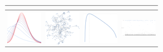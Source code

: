 
---
<table style="width:100%; table-layout: fixed;">
 <tr>
  <td style="width:25%;">
   <img src="variational_EB.svg" style="width:100%; height:auto;">
  </td>
  <td style="width:25%;">
   <img src="random_graph.svg" style="width:100%; height:auto;">
  </td>
  <td style="width:25%;">
   <img src="plot_ml.svg" style="width:100%; height:auto;">
  </td>
  <td style="width:25%;">
   <img src="plot_ppi.svg" style="width:auto; height:auto;">
  </td>
 </tr>
</table>
 


<!--
**gleday/gleday** is a ✨ _special_ ✨ repository because its `README.md` (this file) appears on your GitHub profile.

Here are some ideas to get you started:

- 🔭 I’m currently working on ...
- 🌱 I’m currently learning ...
- 👯 I’m looking to collaborate on ...
- 🤔 I’m looking for help with ...
- 💬 Ask me about ...
- 📫 How to reach me: ...
- 😄 Pronouns: ...
- ⚡ Fun fact: ...
-->
